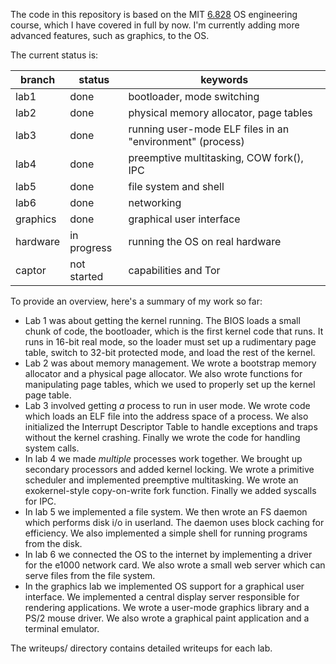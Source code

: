 

The code in this repository is based on the MIT
[6.828](https://pdos.csail.mit.edu/6.828/2016/) OS engineering course, which I
have covered in full by now. I'm currently adding more advanced features, such
as graphics, to the OS.

The current status is:

| branch   | status      | keywords                                                   |
|----------|-------------|------------------------------------------------------------|
| lab1     | done        | bootloader, mode switching                                 |
| lab2     | done        | physical memory allocator, page tables                     |
| lab3     | done        | running user-mode ELF files in an "environment" (process)  |
| lab4     | done        | preemptive multitasking, COW fork(), IPC                   |
| lab5     | done        | file system and shell                                      |
| lab6     | done        | networking                                                 |
| graphics | done        | graphical user interface                                   |
| hardware | in progress | running the OS on real hardware                            |
| captor   | not started | capabilities and Tor                                       |


To provide an overview, here's a summary of my work so far:

- Lab 1 was about getting the kernel running. The BIOS loads a small chunk of
  code, the bootloader, which is the first kernel code that runs. It runs in
  16-bit real mode, so the loader must set up a rudimentary page table, switch
  to 32-bit protected mode, and load the rest of the kernel.
- Lab 2 was about memory management. We wrote a bootstrap memory allocator and
  a physical page allocator. We also wrote functions for manipulating page
  tables, which we used to properly set up the kernel page table.
- Lab 3 involved getting *a* process to run in user mode. We wrote code which
  loads an ELF file into the address space of a process. We also initialized
  the Interrupt Descriptor Table to handle exceptions and traps without the
  kernel crashing. Finally we wrote the code for handling system calls.
- In lab 4 we made *multiple* processes work together. We brought up secondary
  processors and added kernel locking. We wrote a primitive scheduler and
  implemented preemptive multitasking. We wrote an exokernel-style
  copy-on-write fork function. Finally we added syscalls for IPC.
- In lab 5 we implemented a file system. We then wrote an FS daemon which
  performs disk i/o in userland. The daemon uses block caching for efficiency.
  We also implemented a simple shell for running programs from the disk.
- In lab 6 we connected the OS to the internet by implementing a driver for
  the e1000 network card. We also wrote a small web server which can serve
  files from the file system.
- In the graphics lab we implemented OS support for a graphical user
  interface. We implemented a central display server responsible for rendering
  applications. We wrote a user-mode graphics library and a PS/2 mouse driver.
  We also wrote a graphical paint application and a terminal emulator.

The writeups/ directory contains detailed writeups for each lab.
